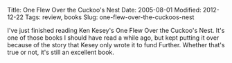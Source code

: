 Title: One Flew Over the Cuckoo's Nest
Date: 2005-08-01
Modified: 2012-12-22
Tags: review, books
Slug: one-flew-over-the-cuckoos-nest

I've just finished reading Ken Kesey's One Flew Over the Cuckoo's Nest. It's one of those books I should have read a while ago, but kept putting it over because of the story that Kesey only wrote it to fund Further.  Whether that's true or not, it's still an excellent book. 
